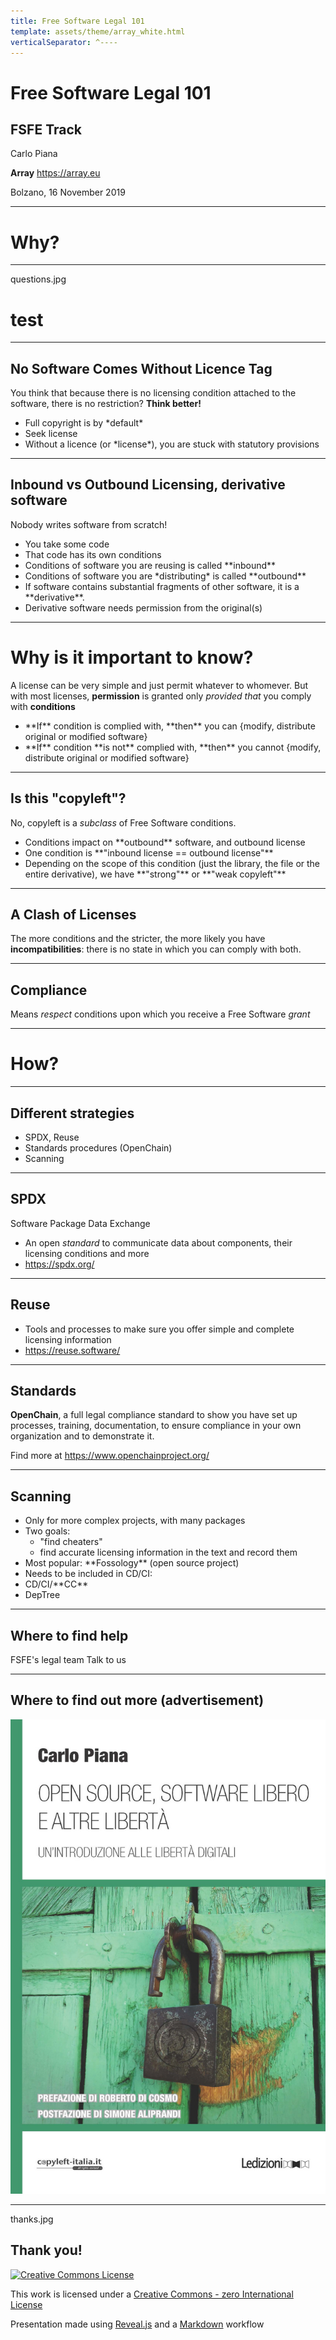 ```yaml
---
title: Free Software Legal 101
template: assets/theme/array_white.html
verticalSeparator: ^----
---
```



# Free Software Legal 101

## FSFE Track

Carlo Piana

**Array**
  https://array.eu

Bolzano, 16 November 2019

---
# Why?

---
<!-- bkg --> questions.jpg

# test

---

## No Software Comes Without Licence Tag

You think that because there is no licensing condition attached to the software, there is no restriction? **Think better!**

- <!--frag--> Full copyright is by *default*
- <!--frag--> Seek license                 
- <!--frag--> Without a licence (or *license*), you are stuck with statutory provisions

---
## Inbound vs Outbound Licensing, derivative software

Nobody writes software from scratch!

- <!--frag--> You take some code
- <!--frag--> That code has its own conditions
- <!--frag--> Conditions of software you are reusing is called **inbound**
- <!--frag--> Conditions of software you are *distributing* is called **outbound**
- <!--frag--> If software contains substantial fragments of other software, it is a **derivative**.
- <!--frag--> Derivative software needs permission from the original(s)

---

# Why is it important to know?

A license can be very simple and just permit whatever to whomever. But with most licenses, **permission** is granted only *provided that* you comply with **conditions**


- <!--frag--> **If** condition is complied with, **then** you can {modify, distribute original or modified software}
- <!--frag-->  **If** condition **is not** complied with, **then** you cannot {modify, distribute original or modified software}


----

## Is this "copyleft"?

No, copyleft is a *subclass* of  Free Software conditions.

- <!--frag--> Conditions impact on **outbound** software, and outbound license
- <!--frag--> One condition is **"inbound license == outbound license"**
- <!--frag--> Depending on the scope of this condition (just the library, the file or the entire derivative), we have **"strong"** or **"weak copyleft"**

---

## A Clash of Licenses

The more conditions and the stricter, the more likely you have **incompatibilities**: there is no state in which you can comply with both.

---

## Compliance

Means *respect* conditions upon which you receive a Free Software *grant*

---

# How?

---

## Different strategies


- <!--frag--> SPDX, Reuse
- <!--frag--> Standards procedures (OpenChain)
- <!--frag--> Scanning


----

## SPDX

Software Package Data Exchange

* An open *standard* to communicate data about components, their licensing conditions and more
* <https://spdx.org/>

----

## Reuse

* Tools and processes to make sure you offer simple and complete licensing information
* <https://reuse.software/>


----

## Standards

**OpenChain**, a full legal compliance standard to show you have set up processes, training, documentation, to ensure compliance in your own organization and to demonstrate it.

Find more at <https://www.openchainproject.org/>

----

## Scanning


- <!--frag--> Only for more complex projects, with many packages
- <!--frag--> Two goals:
  - <!--frag--> "find cheaters"
  - <!--frag--> find accurate licensing information in the text and record them
- <!--frag--> Most popular: **Fossology** (open source project)
- <!--frag--> Needs to be included in CD/CI:
- <!--frag--> CD/CI/**CC** <!--frag-->
- <!--frag--> DepTree


---

## Where to find help

<!--frag-->FSFE's legal team <https://fsfe.org/activities/ftf/activities.en.html>

<!--frag--> Talk to us



---

## Where to find out more (advertisement)

![book piana](assets/img/book_piana.jpg) <!-- .element: class="center-img" -->


---
<!-- bkg --> thanks.jpg

## Thank you!

<div class="bottom">

[![Creative Commons License](http://i.creativecommons.org/p/zero/1.0/88x31.png)<!-- .element: style="border-width:0" -->][CC0]

This work is licensed under a [Creative Commons - zero International License][CC0]

Presentation made using [Reveal.js][81aa3153] and a [Markdown][81aa3154] workflow

</div>

  [CC0]: http://creativecommons.org/publicdomain/zero/1.0/
  [81aa3153]: https://revealjs.com/ "Reveal"
  [81aa3154]: https://daringfireball.net/projects/markdown/syntax
